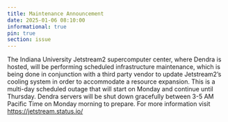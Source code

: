 ```yaml
---
title: Maintenance Announcement
date: 2025-01-06 08:10:00
informational: true
pin: true
section: issue
---
```


The Indiana University Jetstream2 supercomputer center, where Dendra is hosted, will be performing scheduled infrastructure maintenance, which is being done in conjunction with a third party vendor to update Jetstream2’s cooling system in order to accommodate a resource expansion. This is a multi-day scheduled outage that will start on Monday and continue until Thursday. Dendra servers will be shut down gracefully between 3-5 AM Pacific Time on Monday morning to prepare. For more information visit https://jetstream.status.io/
